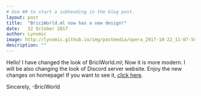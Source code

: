 ```yaml
---
# Use ## to start a subheading in the blog post.
layout: post
title:  "BriciWorld.ml now has a new design!"
date:   22 October 2017
author: Lynxmic
image: http://lynxmic.github.io/img/postmedia/opera_2017-10-22_11-07-58.png # default: https://lynxmic.github.io/img/placeholder.png
description: ""
---
```

Hello! I have changed the look of BriciWorld.ml; Now it is more modern.
I will be also changing the look of  Discord server website. Enjoy the new changes on homepage!
If you want to see it, [click here][1].

Sincerely,
-BriciWorld

[1]: http://briciworld.ml/
